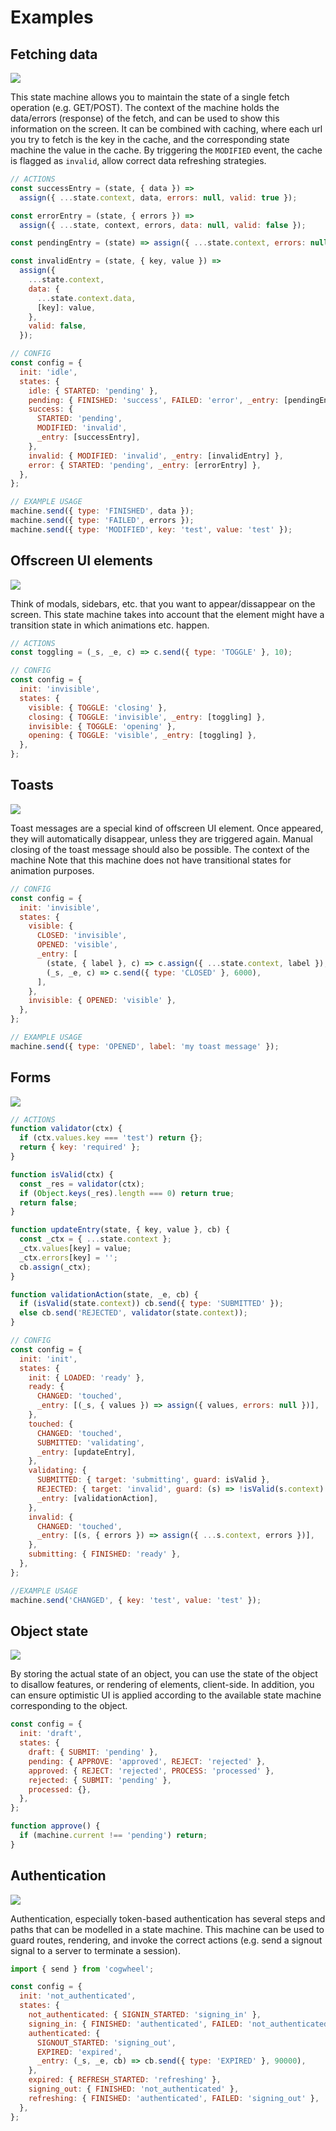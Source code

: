 # Examples

## Fetching data

![](./img/fetch.png)

This state machine allows you to maintain the state of a single fetch operation (e.g. GET/POST). The context of the machine holds the data/errors (response) of the fetch, and can be used to show this information on the screen. It can be combined with caching, where each url you try to fetch is the key in the cache, and the corresponding state machine the value in the cache. By triggering the `MODIFIED` event, the cache is flagged as `invalid`, allow correct data refreshing strategies.

```js
// ACTIONS
const successEntry = (state, { data }) =>
  assign({ ...state.context, data, errors: null, valid: true });

const errorEntry = (state, { errors }) =>
  assign({ ...state, context, errors, data: null, valid: false });

const pendingEntry = (state) => assign({ ...state.context, errors: null });

const invalidEntry = (state, { key, value }) =>
  assign({
    ...state.context,
    data: {
      ...state.context.data,
      [key]: value,
    },
    valid: false,
  });

// CONFIG
const config = {
  init: 'idle',
  states: {
    idle: { STARTED: 'pending' },
    pending: { FINISHED: 'success', FAILED: 'error', _entry: [pendingEntry] },
    success: {
      STARTED: 'pending',
      MODIFIED: 'invalid',
      _entry: [successEntry],
    },
    invalid: { MODIFIED: 'invalid', _entry: [invalidEntry] },
    error: { STARTED: 'pending', _entry: [errorEntry] },
  },
};

// EXAMPLE USAGE
machine.send({ type: 'FINISHED', data });
machine.send({ type: 'FAILED', errors });
machine.send({ type: 'MODIFIED', key: 'test', value: 'test' });
```

## Offscreen UI elements

![](./img/offscreen-ui.png)

Think of modals, sidebars, etc. that you want to appear/dissappear on the screen. This state machine takes into account that the element might have a transition state in which animations etc. happen.

```js
// ACTIONS
const toggling = (_s, _e, c) => c.send({ type: 'TOGGLE' }, 10);

// CONFIG
const config = {
  init: 'invisible',
  states: {
    visible: { TOGGLE: 'closing' },
    closing: { TOGGLE: 'invisible', _entry: [toggling] },
    invisible: { TOGGLE: 'opening' },
    opening: { TOGGLE: 'visible', _entry: [toggling] },
  },
};
```

## Toasts

![](./img/toast.png)

Toast messages are a special kind of offscreen UI element. Once appeared, they will automatically disappear, unless they are triggered again. Manual closing of the toast message should also be possible. The context of the machine Note that this machine does not have transitional states for animation purposes.

```js
// CONFIG
const config = {
  init: 'invisible',
  states: {
    visible: {
      CLOSED: 'invisible',
      OPENED: 'visible',
      _entry: [
        (state, { label }, c) => c.assign({ ...state.context, label }),
        (_s, _e, c) => c.send({ type: 'CLOSED' }, 6000),
      ],
    },
    invisible: { OPENED: 'visible' },
  },
};

// EXAMPLE USAGE
machine.send({ type: 'OPENED', label: 'my toast message' });
```

## Forms

![](./img/form.png)

```js
// ACTIONS
function validator(ctx) {
  if (ctx.values.key === 'test') return {};
  return { key: 'required' };
}

function isValid(ctx) {
  const _res = validator(ctx);
  if (Object.keys(_res).length === 0) return true;
  return false;
}

function updateEntry(state, { key, value }, cb) {
  const _ctx = { ...state.context };
  _ctx.values[key] = value;
  _ctx.errors[key] = '';
  cb.assign(_ctx);
}

function validationAction(state, _e, cb) {
  if (isValid(state.context)) cb.send({ type: 'SUBMITTED' });
  else cb.send('REJECTED', validator(state.context));
}

// CONFIG
const config = {
  init: 'init',
  states: {
    init: { LOADED: 'ready' },
    ready: {
      CHANGED: 'touched',
      _entry: [(_s, { values }) => assign({ values, errors: null })],
    },
    touched: {
      CHANGED: 'touched',
      SUBMITTED: 'validating',
      _entry: [updateEntry],
    },
    validating: {
      SUBMITTED: { target: 'submitting', guard: isValid },
      REJECTED: { target: 'invalid', guard: (s) => !isValid(s.context) },
      _entry: [validationAction],
    },
    invalid: {
      CHANGED: 'touched',
      _entry: [(s, { errors }) => assign({ ...s.context, errors })],
    },
    submitting: { FINISHED: 'ready' },
  },
};

//EXAMPLE USAGE
machine.send('CHANGED', { key: 'test', value: 'test' });
```

## Object state

![](./img/object-state.png)

By storing the actual state of an object, you can use the state of the object to disallow features, or rendering of elements, client-side. In addition, you can ensure optimistic UI is applied according to the available state machine corresponding to the object.

```js
const config = {
  init: 'draft',
  states: {
    draft: { SUBMIT: 'pending' },
    pending: { APPROVE: 'approved', REJECT: 'rejected' },
    approved: { REJECT: 'rejected', PROCESS: 'processed' },
    rejected: { SUBMIT: 'pending' },
    processed: {},
  },
};

function approve() {
  if (machine.current !== 'pending') return;
}
```

## Authentication

![](./img/authentication.png)

Authentication, especially token-based authentication has several steps and paths that can be modelled in a state machine. This machine can be used to guard routes, rendering, and invoke the correct actions (e.g. send a signout signal to a server to terminate a session).

```js
import { send } from 'cogwheel';

const config = {
  init: 'not_authenticated',
  states: {
    not_authenticated: { SIGNIN_STARTED: 'signing_in' },
    signing_in: { FINISHED: 'authenticated', FAILED: 'not_authenticated' },
    authenticated: {
      SIGNOUT_STARTED: 'signing_out',
      EXPIRED: 'expired',
      _entry: (_s, _e, cb) => cb.send({ type: 'EXPIRED' }, 90000),
    },
    expired: { REFRESH_STARTED: 'refreshing' },
    signing_out: { FINISHED: 'not_authenticated' },
    refreshing: { FINISHED: 'authenticated', FAILED: 'signing_out' },
  },
};
```

